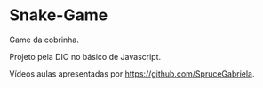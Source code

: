 # Snake-Game
 Game da cobrinha.

 Projeto pela DIO no básico de Javascript.
  
 Vídeos aulas apresentadas por https://github.com/SpruceGabriela.